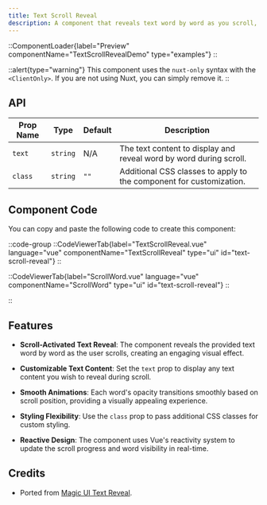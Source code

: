 ```yaml
---
title: Text Scroll Reveal
description: A component that reveals text word by word as you scroll, with customizable text and styling.
---
```


::ComponentLoader{label="Preview" componentName="TextScrollRevealDemo" type="examples"}
::

::alert{type="warning"}
This component uses the `nuxt-only` syntax with the `<ClientOnly>`. If you are not using Nuxt, you can simply remove it.
::

## API

| Prop Name | Type     | Default | Description                                                         |
| --------- | -------- | ------- | ------------------------------------------------------------------- |
| `text`    | `string` | N/A     | The text content to display and reveal word by word during scroll.  |
| `class`   | `string` | `""`    | Additional CSS classes to apply to the component for customization. |

## Component Code

You can copy and paste the following code to create this component:

::code-group
::CodeViewerTab{label="TextScrollReveal.vue" language="vue" componentName="TextScrollReveal" type="ui" id="text-scroll-reveal"}
::

::CodeViewerTab{label="ScrollWord.vue" language="vue" componentName="ScrollWord" type="ui" id="text-scroll-reveal"}
::

::

## Features

- **Scroll-Activated Text Reveal**: The component reveals the provided text word by word as the user scrolls, creating an engaging visual effect.

- **Customizable Text Content**: Set the `text` prop to display any text content you wish to reveal during scroll.

- **Smooth Animations**: Each word's opacity transitions smoothly based on scroll position, providing a visually appealing experience.

- **Styling Flexibility**: Use the `class` prop to pass additional CSS classes for custom styling.

- **Reactive Design**: The component uses Vue's reactivity system to update the scroll progress and word visibility in real-time.

## Credits

- Ported from [Magic UI Text Reveal](https://magicui.design/docs/components/text-reveal).
